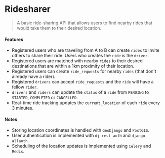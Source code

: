 # Ridesharer

> A basic ride-sharing API that allows users to find nearby rides that would take them to their desired location.

#### Features

- Registered users who are traveling from A to B can create `rides` to invite others to share their ride. Users who creates the `ride` is the `driver`.
- Registered users are matched with nearby `rides` to their desired destinations that are within a 1km proximity of their location.
- Registered users can create `ride_requests` for nearby `rides` (that don't already have a rider).
- Registered `drivers` can accept `ride_requests` and the `ride` will have a fellow `rider`.
- `drivers` and `riders` can update the `status` of a `ride` from `PENDING` to `STARTED`, `COMPLETED` or `CANCELLED`.
- Real-time ride tracking updates the `current_location` of each `ride` every 3 minutes.

#### Notes

- Storing location coordinates is handled with `GeoDjango` and `PostGIS`.
- User authentication is implemented with `dj-rest-auth` and `django-allauth`.
- Scheduling of the location updates is implemented using `Celery` and `Redis`.
